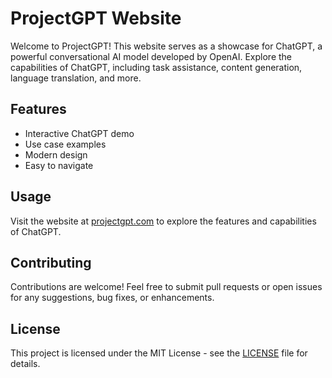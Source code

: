# ProjectGPT Website

Welcome to ProjectGPT! This website serves as a showcase for ChatGPT, a powerful conversational AI model developed by OpenAI. Explore the capabilities of ChatGPT, including task assistance, content generation, language translation, and more.

## Features

- Interactive ChatGPT demo
- Use case examples
- Modern design
- Easy to navigate

## Usage

Visit the website at [projectgpt.com]([https://www.projectgpt.com](https://higu-development-inc.github.io/ProjectGPT/)) to explore the features and capabilities of ChatGPT.

## Contributing

Contributions are welcome! Feel free to submit pull requests or open issues for any suggestions, bug fixes, or enhancements.

## License

This project is licensed under the MIT License - see the [LICENSE](LICENSE) file for details.
